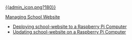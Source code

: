 [{{admin_icon.png?180}}](Admin.md)

[Managing School Website](Managing_school_website.md)

* [Deploying school-website to a Raspberry Pi Computer](Deploying_to_a_Raspberry_Pi.md)
* [Updating school-website on a Raspberry Pi Computer](Updating_school_website.md)